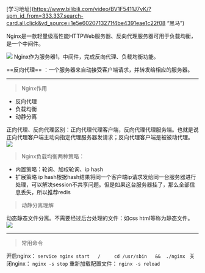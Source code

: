 
[学习地址](https://www.bilibili.com/video/BV1F5411J7vK/?spm_id_from=333.337.search-card.all.click&vd_source=1e5e6020713271f4be4391eae1c22f08 “黑马”)

Nginx是一款轻量级高性能HTTPWeb服务器、反向代理服务器可用于负载均衡，是一个中间件。

![](Pasted%20image%2020230506174422.png)
Nginx作为服务器1，中间件，完成反向代理、负载均衡功能。

==反向代理== ：一个服务器来自动接受客户端请求，并转发给相应的服务器。

-------


>Nginx作用

- 反向代理
- 负载均衡
- 动静分离

正向代理、反向代理区别：正向代理代理客户端，反向代理代理服务端。也就是说正向代理客户端主动向指定代理服务器发请求；反向代理客户端是被被动代理。
![](Pasted%20image%2020230506175314.png)

>Nginx负载均衡两种策略：

- 内置策略：轮询、加权轮询、ip hash
- 扩展策略
ip hash根据hash结果将同一个客户端ip请求发给同一台服务器进行处理，可以解决session不共享问题。但是如果这台服务器挂了，那么全部信息丢失，所以推荐redis

>动静分离理解

动态静态文件分离。不需要经过后台处理的文件：如css html等称为静态文件。
![](Pasted%20image%2020230506180036.png)



---

> 常用命令

开启nginx：
`service nginx start   /     cd /usr/sbin   &&  ./nginx `
关闭nginx：
`nginx -s stop`
重新加载配置文件：
`nginx -s reload`
